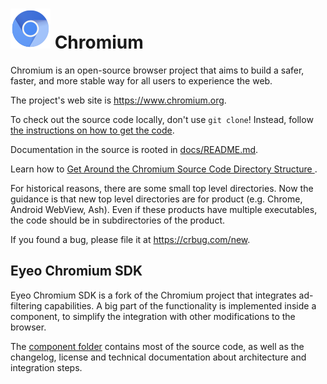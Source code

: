 # ![Logo](chrome/app/theme/chromium/product_logo_64.png) Chromium

Chromium is an open-source browser project that aims to build a safer, faster,
and more stable way for all users to experience the web.

The project's web site is https://www.chromium.org.

To check out the source code locally, don't use `git clone`! Instead,
follow [the instructions on how to get the code](docs/get_the_code.md).

Documentation in the source is rooted in [docs/README.md](docs/README.md).

Learn how to [Get Around the Chromium Source Code Directory Structure
](https://www.chromium.org/developers/how-tos/getting-around-the-chrome-source-code).

For historical reasons, there are some small top level directories. Now the
guidance is that new top level directories are for product (e.g. Chrome,
Android WebView, Ash). Even if these products have multiple executables, the
code should be in subdirectories of the product.

If you found a bug, please file it at https://crbug.com/new.


## Eyeo Chromium SDK

Eyeo Chromium SDK is a fork of the Chromium project that
integrates ad-filtering capabilities.  A big part of the functionality is
implemented inside a component, to simplify the integration with other
modifications to the browser.

The [component folder](components/adblock) contains most of the source code,
as well as the changelog, license and technical documentation about
architecture and integration steps.
